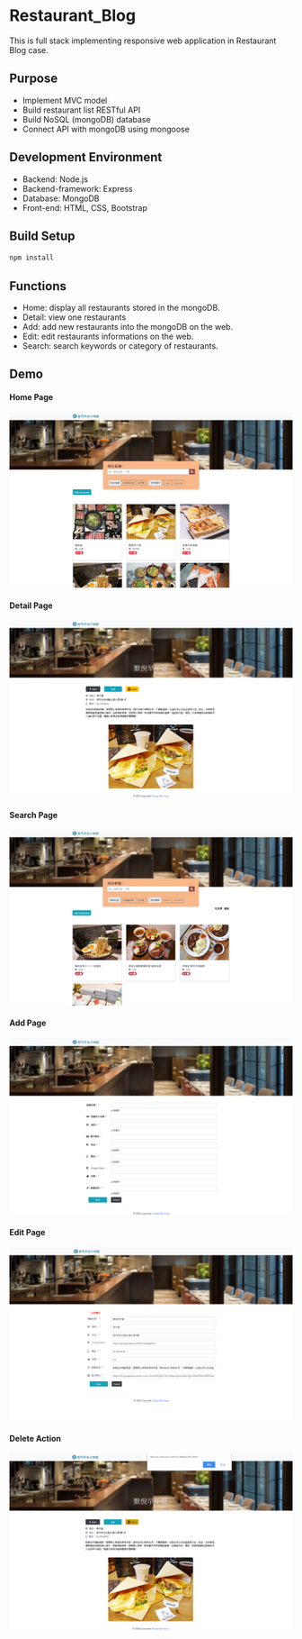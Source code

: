 # Restaurant_Blog
This is full stack implementing responsive web application in Restaurant Blog case.

## Purpose
* Implement MVC model
* Build restaurant list RESTful API
* Build NoSQL (mongoDB) database
* Connect API with mongoDB using mongoose

## Development Environment
* Backend: Node.js  
* Backend-framework: Express  
* Database: MongoDB
* Front-end: HTML, CSS, Bootstrap

## Build Setup
```bash
npm install
```
## Functions
* Home: display all restaurants stored in the mongoDB.
* Detail: view one restaurants
* Add: add new restaurants into the mongoDB on the web.
* Edit: edit restaurants informations on the web.
* Search: search keywords or category of restaurants.

## Demo
#### Home Page
![Home Page](public/github_image/home.PNG)
#### Detail Page
![Home Page](public/github_image/detail.PNG)
#### Search Page
![Home Page](public/github_image/search.PNG)
#### Add Page
![Home Page](public/github_image/add.PNG)
#### Edit Page
![Home Page](public/github_image/edit.PNG)
#### Delete Action
![Home Page](public/github_image/delete.PNG)
